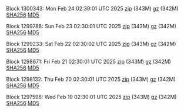 Block 1300343: Mon Feb 24 02:30:01 UTC 2025 [zip](https://files.01coin.io/mainnet/2025-02-24/bootstrap.dat.zip) (343M) [gz](https://files.01coin.io/mainnet/2025-02-24/bootstrap.dat.tar.gz) (342M) [SHA256](https://files.01coin.io/mainnet/2025-02-24/sha256.txt) [MD5](https://files.01coin.io/mainnet/2025-02-24/md5.txt)

Block 1299788: Sun Feb 23 02:30:01 UTC 2025 [zip](https://files.01coin.io/mainnet/2025-02-23/bootstrap.dat.zip) (343M) [gz](https://files.01coin.io/mainnet/2025-02-23/bootstrap.dat.tar.gz) (342M) [SHA256](https://files.01coin.io/mainnet/2025-02-23/sha256.txt) [MD5](https://files.01coin.io/mainnet/2025-02-23/md5.txt)

Block 1299233: Sat Feb 22 02:30:02 UTC 2025 [zip](https://files.01coin.io/mainnet/2025-02-22/bootstrap.dat.zip) (343M) [gz](https://files.01coin.io/mainnet/2025-02-22/bootstrap.dat.tar.gz) (342M) [SHA256](https://files.01coin.io/mainnet/2025-02-22/sha256.txt) [MD5](https://files.01coin.io/mainnet/2025-02-22/md5.txt)

Block 1298671: Fri Feb 21 02:30:01 UTC 2025 [zip](https://files.01coin.io/mainnet/2025-02-21/bootstrap.dat.zip) (343M) [gz](https://files.01coin.io/mainnet/2025-02-21/bootstrap.dat.tar.gz) (342M) [SHA256](https://files.01coin.io/mainnet/2025-02-21/sha256.txt) [MD5](https://files.01coin.io/mainnet/2025-02-21/md5.txt)

Block 1298132: Thu Feb 20 02:30:01 UTC 2025 [zip](https://files.01coin.io/mainnet/2025-02-20/bootstrap.dat.zip) (343M) [gz](https://files.01coin.io/mainnet/2025-02-20/bootstrap.dat.tar.gz) (342M) [SHA256](https://files.01coin.io/mainnet/2025-02-20/sha256.txt) [MD5](https://files.01coin.io/mainnet/2025-02-20/md5.txt)

Block 1297596: Wed Feb 19 02:30:01 UTC 2025 [zip](https://files.01coin.io/mainnet/2025-02-19/bootstrap.dat.zip) (343M) [gz](https://files.01coin.io/mainnet/2025-02-19/bootstrap.dat.tar.gz) (342M) [SHA256](https://files.01coin.io/mainnet/2025-02-19/sha256.txt) [MD5](https://files.01coin.io/mainnet/2025-02-19/md5.txt)
